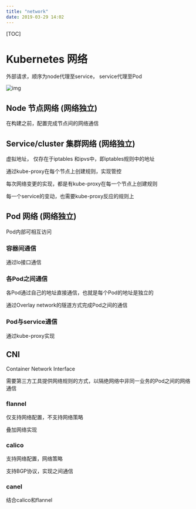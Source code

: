 ```yaml
---
title: "network"
date: 2019-03-29 14:02
---
```



[TOC]



# Kubernetes 网络

外部请求，顺序为node代理至service， service代理至Pod



![img](https://snag.gy/H8Oely.jpg)





## Node 节点网络 (网络独立)

在构建之前，配置完成节点间的网络通信



## Service/cluster 集群网络 (网络独立)

虚拟地址， 仅存在于iptables 和ipvs中，即iptables规则中的地址



通过kube-proxy在每个节点上创建规则，实现管控

每次网络变更的实现，都是有kube-proxy在每一个节点上创建规则

每一个service的变动，也需要kube-proxy反应的规则上





## Pod 网络 (网络独立)

Pod内部可相互访问



### 容器间通信

通过lo接口通信



### 各Pod之间通信

各Pod通过自己的地址直接通信，也就是每个Pod的地址是独立的

通过Overlay network的隧道方式完成Pod之间的通信



### Pod与service通信

通过kube-proxy实现





## CNI

Container Network Interface 

需要第三方工具提供网络规则的方式，以隔绝网络中非同一业务的Pod之间的网络通信



### flannel 

仅支持网络配置，不支持网络策略

叠加网络实现



### calico 

支持网络配置，网络策略

支持BGP协议，实现之间通信





### canel

结合calico和flannel














